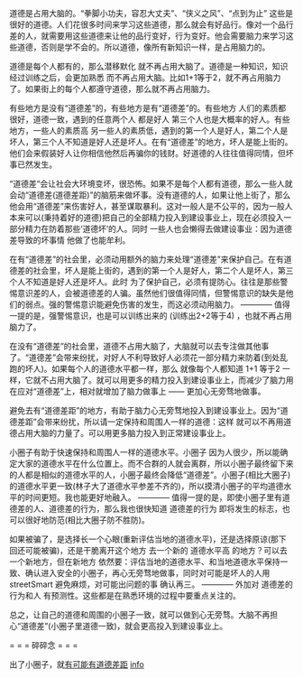 
道德是占用大脑的。“拳脚小功夫，容忍大丈夫”、“侠义之风”、“点到为止” 这些是很好的道德。人们花很多时间来学习这些道德，那么就会有好品行。像对一个品行差的人，就需要用这些道德来让他的品行变好，行为变好。他会需要脑力来学习这些道德，否则是学不会的。所以道德，像所有新知识一样，是占用脑力的。

道德是每个人都有的，那么潜移默化 就不再占用大脑了。道德是一种知识，知识经过训练之后，会更加熟悉 而不再占用大脑。比如1+1等于2，就不再占用脑力了。如果街上的每个人都遵守道德，那么就不再占用脑力。

有些地方是没有“道德差”的，有些地方是有“道德差”的。有些地方 人们的素质都很好，道德一致，遇到的任意两个人 都是好人 第三个人也是大概率的好人。有些地方，一些人的素质高 另一些人的素质低，遇到的第一个人是好人，第二个人是坏人，第三个人不知道是好人还是坏人。在有“道德差”的地方，坏人是能上街的。他们会来假装好人让你相信他然后再骗你的钱财。好道德的人往往值得同情，但坏事已然发生。

“道德差“会让社会大环境变坏，很恐怖。如果不是每个人都有道德，那么一些人就会动“道德差(道德差距)”的脑筋来做坏事。没有道德的人，如果让他上街了，那么他会用“道德差”来伤害好人，甚至谋取暴利。这对一般人是不公平的，因为一般人本来可以(秉持着好的道德)把自己的全部精力投入到建设事业上，现在必须投入一部分精力在防着那些‘道德坏’的人。同时 一些人也会懒得去做建设事业：因为道德差导致的坏事情 他做了也能牟利。

在有“道德差”的社会里，必须动用额外的脑力来处理“道德差”来保护自己。在有道德差的社会里，坏人是能上街的，遇到的第一个人是好人，第二个人是坏人，第三个人不知道是好人还是坏人。此时 为了保护自己，必须有提防心。往往是那些警惕意识差的人，会被道德差的人骗。虽然他们很值得同情，但警惕意识的缺失是他们的弱点。强的警惕意识能避免伤害的发生，而这必须动用脑力。 ———— 值得一提的是，强警惕意识，也是可以训练出来的 (训练出2+2等于4) ，也就不再占用脑力了。

在没有“道德差”的社会里，道德不占用大脑了，大脑就可以去专注做其他事了。“道德差”会带来纷扰，对好人不利导致好人必须花一部分精力来防着(到处乱跑的坏人)。如果每个人的道德水平都一样，那么 就像每个人都知道 1+1 等于2 一样，它就不占用大脑了。就可以用更多的精力投入到建设事业上，而减少了脑力用在应对“道德差”上，相对就增加了脑力做事上 —— 更加心无旁骛地做事。

避免去有“道德差距”的地方，有助于脑力心无旁骛地投入到建设事业上。因为“道德差距”会带来纷扰，所以请一定保持和周围人一样的道德：这样 就可以不再用道德占用大脑的力量了。可以用更多脑力投入到正常建设事业上。

小圈子有助于快速保持和周围人一样的道德水平。小圈子 因为人很少，所以能确定大家的道德水平在什么位置上。而不合群的人就会离群，所以小圈子最终留下来的人都是相似的道德水平的人，小圈子最终会降低“道德差”。小圈子(相比大圈子)的道德水平更一致(林子大了道德水平参差不齐的)，所以摸清小圈子的平均道德水平的时间更短。我也能更好地融入。 ———— 值得一提的是，即使小圈子里有道德差的人、道德差的行为，那么我也很快知道 道德差的行为 即将发生的标志，也可以很好地防范(相比大圈子防不胜防)。

如果被骗了，是选择长一个心眼(重新评估当地的道德水平)，还是选择原谅(那下回还可能被骗)，还是干脆离开这个地方 去一个新的 道德水平高 的地方？可以去一个新地方，但在新地方 依然要：评估当地的道德水平、和当地道德水平保持一致、确认进入安全的小圈子，再心无旁骛地做事，同时对可能是坏人的人用 streetSmart 避免麻烦，对可能出问题的事 确认再三。 ———— 外加对 道德差的行为和人 有预测性。这些都是在熟悉环境的过程中要重点关注的。

总之，让自己的道德和周围的小圈子一致，就可以做到心无旁骛。大脑不再担心“道德差”(小圈子里道德一致)，就会更高投入到建设事业上。

= = = 碎碎念 = = =

出了小圈子，就[有可能有道德差距](https://twitter.com/songma/status/851416937158463490) [info](https://twitter.com/businessinsider/status/851468659738411010)
